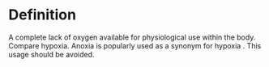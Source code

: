 # Definition

A complete lack of oxygen available for physiological use within the
body. Compare hypoxia. Anoxia is popularly used as a synonym for hypoxia
. This usage should be avoided.
